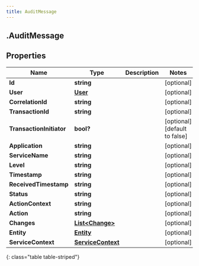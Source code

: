 ```yaml
---
title: AuditMessage
---
```

## .AuditMessage

## Properties

|Name | Type | Description | Notes|
|------------ | ------------- | ------------- | -------------|
| **Id** | **string** |  | [optional] |
| **User** | [**User**](User.html) |  | [optional] |
| **CorrelationId** | **string** |  | [optional] |
| **TransactionId** | **string** |  | [optional] |
| **TransactionInitiator** | **bool?** |  | [optional] [default to false]|
| **Application** | **string** |  | [optional] |
| **ServiceName** | **string** |  | [optional] |
| **Level** | **string** |  | [optional] |
| **Timestamp** | **string** |  | [optional] |
| **ReceivedTimestamp** | **string** |  | [optional] |
| **Status** | **string** |  | [optional] |
| **ActionContext** | **string** |  | [optional] |
| **Action** | **string** |  | [optional] |
| **Changes** | [**List&lt;Change&gt;**](Change.html) |  | [optional] |
| **Entity** | [**Entity**](Entity.html) |  | [optional] |
| **ServiceContext** | [**ServiceContext**](ServiceContext.html) |  | [optional] |
{: class="table table-striped"}


